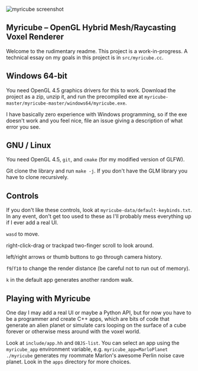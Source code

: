 ![myricube screenshot](./screenshot.png)

## Myricube – OpenGL Hybrid Mesh/Raycasting Voxel Renderer

Welcome to the rudimentary readme. This project is a work-in-progress.
A technical essay on my goals in this project is in `src/myricube.cc`.

## Windows 64-bit

You need OpenGL 4.5 graphics drivers for this to work. Download the
project as a zip, unzip it, and run the precompiled exe at
`myricube-master/myricube-master/windows64/myricube.exe`.

I have basically zero experience with Windows programming, so if the
exe doesn't work and you feel nice, file an issue giving a description
of what error you see.

## GNU / Linux

You need OpenGL 4.5, `git`, and `cmake` (for my modified version of
GLFW).

Git clone the library and run `make -j`. If you don't have the GLM
library you have to clone recursively.

## Controls

If you don't like these controls, look at `myricube-data/default-keybinds.txt`.
In any event, don't get too used to these as I'll probably mess everything up
if I ever add a real UI.

`wasd` to move.

right-click-drag or trackpad two-finger scroll to look around.

left/right arrows or thumb buttons to go through camera history.

`f9`/`f10` to change the render distance (be careful not to run out of memory).

`k` in the default app generates another random walk.

## Playing with Myricube

One day I may add a real UI or maybe a Python API, but for now you have
to be a programmer and create C++ apps, which are bits of code that
generate an alien planet or simulate cars looping on the surface of
a cube forever or otherwise mess around with the voxel world.

Look at `include/app.hh` and `OBJS-list`. You can select an app using
the `myricube_app` environment variable,
e.g. `myricube_app=MarloPlanet ./myricube` generates my <!--
brilliant, knockout GORGEOUS --> roommate Marlon's awesome Perlin
noise cave planet. Look in the `apps` directory for more choices.
